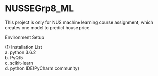 # NUSSEGrp8_ML
This project is only for NUS machine learning course assignment, which creates one model to predict house price.

Environment Setup<br />

(1) Installation List<br />
  	a. python 3.6.2<br />
  	b. PyQt5<br />
  	c. scikit-learn<br />
	d. python IDE(PyCharm community)
